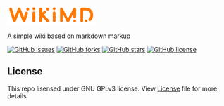 
<img src="logo.png"/>

A simple wiki based on markdown markup

[![GitHub issues](https://img.shields.io/github/issues/yosa12978/WikiMD)](https://github.com/yosa12978/WikiMD/issues)
[![GitHub forks](https://img.shields.io/github/forks/yosa12978/WikiMD)](https://github.com/yosa12978/WikiMD/network)
[![GitHub stars](https://img.shields.io/github/stars/yosa12978/WikiMD)](https://github.com/yosa12978/WikiMD/stargazers)
[![GitHub license](https://img.shields.io/github/license/yosa12978/WikiMD)](https://github.com/yosa12978/WikiMD)

## License

This repo lisensed under GNU GPLv3 license. View [License](LICENSE) file for more details